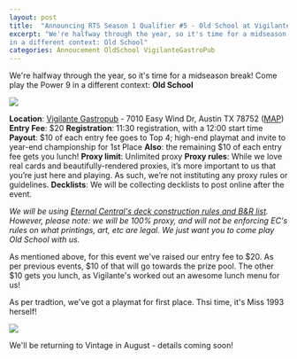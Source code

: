 ```yaml
---
layout: post
title:  "Announcing RTS Season 1 Qualifier #5 - Old School at Vigilante Gastropub July 7"
excerpt: "We're halfway through the year, so it's time for a midseason break! Come play the Power 9
in a different context: Old School"
categories: Annoucement OldSchool VigilanteGastroPub
---
```


We're halfway through the year, so it's time for a midseason break! Come play the Power 9 in a
different context: **Old School**

![](/assets/images/2018/07/07/poster.jpg)

**Location**: [Vigilante Gastropub](https://vigilantebar.com/) - 7010 Easy Wind Dr, Austin TX 78752
([MAP](https://goo.gl/maps/5Mo7yMSdcqS2))
**Entry Fee**: $20
**Registration**: 11:30 registration, with a 12:00 start time
**Payout**: $10 of each entry fee goes to Top 4; high-end playmat and invite to year-end
championship for 1st Place
**Also**: the remaining $10 of each entry fee gets you lunch!
**Proxy limit**: Unlimited proxy
**Proxy rules**: While we love real cards and beautifully-rendered proxies, it’s more important
to us that you’re just here and playing. As such, we’re not instituting any proxy rules or
guidelines.
**Decklists**: We will be collecting decklists to post online after the event.

*We will be using [Eternal Central's deck construction rules and B&R
list](http://www.eternalcentral.com/9394rules/). However, please note: we will be 100% proxy, and
will not be enforcing EC's rules on what printings, art, etc are legal. We just want you to come
play Old School with us.*

As mentioned above, for this event we've raised our entry fee to $20. As per previous events, $10
of that will go towards the prize pool. The other $10 gets you lunch, as Vigilante's worked out an
awesome lunch menu for us!

As per tradtion, we've got a playmat for first place. Thsi time, it's Miss 1993 herself!

![](/assets/images/2018/07/07/playmat.jpg)

We'll be returning to Vintage in August - details coming soon!
